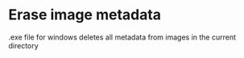 # Erase image metadata

.exe file for windows deletes all metadata from images in the current directory
